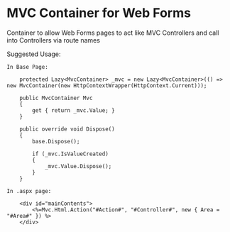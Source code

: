 MVC Container for Web Forms
=================

Container to allow Web Forms pages to act like MVC Controllers and call into Controllers via route names

Suggested Usage:

	In Base Page:
	
		protected Lazy<MvcContainer> _mvc = new Lazy<MvcContainer>(() => new MvcContainer(new HttpContextWrapper(HttpContext.Current)));
		
		public MvcContainer Mvc
        {
            get { return _mvc.Value; }
        }
		
		public override void Dispose()
		{
			base.Dispose();

			if (_mvc.IsValueCreated)
			{
				_mvc.Value.Dispose();
			}
		}
	
	In .aspx page:
		
		<div id="mainContents">
			<%=Mvc.Html.Action("#Action#", "#Controller#", new { Area = "#Area#" }) %>
		</div>
